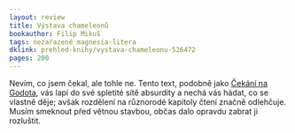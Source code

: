 ```yaml
---
layout: review
title: Výstava chameleonů
bookauthor: Filip Mikuš
tags: nezařazené magnesia-litera
dklink: prehled-knihy/vystava-chameleonu-526472
pages: 200
---
```


Nevím, co jsem čekal, ale tohle ne. Tento text, podobně jako [Čekání na Godota](/2024/04/09/Cekani-na-Godota/), vás lapí do své spletité sítě absurdity a nechá vás hádat, co se vlastně děje; avšak rozdělení na různorodé kapitoly čtení značně odlehčuje. Musím smeknout před větnou stavbou, občas dalo opravdu zabrat ji rozluštit.